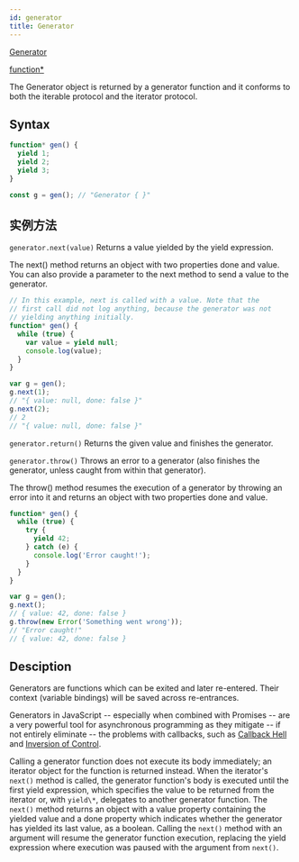 ```yaml
---
id: generator
title: Generator
---
```


[Generator](https://developer.mozilla.org/en-US/docs/Web/JavaScript/Reference/Global_Objects/Generator)

[function\*](https://developer.mozilla.org/en-US/docs/Web/JavaScript/Reference/Statements/function*)

The Generator object is returned by a generator function and it conforms to both the iterable protocol and the iterator protocol.

## Syntax

```javascript
function* gen() {
  yield 1;
  yield 2;
  yield 3;
}

const g = gen(); // "Generator { }"
```

## 实例方法

`generator.next(value)` Returns a value yielded by the yield expression.

The next() method returns an object with two properties done and value. You can also provide a parameter to the next method to send a value to the generator.

```javascript
// In this example, next is called with a value. Note that the
// first call did not log anything, because the generator was not
// yielding anything initially.
function* gen() {
  while (true) {
    var value = yield null;
    console.log(value);
  }
}

var g = gen();
g.next(1);
// "{ value: null, done: false }"
g.next(2);
// 2
// "{ value: null, done: false }"
```

`generator.return()` Returns the given value and finishes the generator.

`generator.throw()` Throws an error to a generator (also finishes the generator, unless caught from within that generator).

The throw() method resumes the execution of a generator by throwing an error into it and returns an object with two properties done and value.

```javascript
function* gen() {
  while (true) {
    try {
      yield 42;
    } catch (e) {
      console.log('Error caught!');
    }
  }
}

var g = gen();
g.next();
// { value: 42, done: false }
g.throw(new Error('Something went wrong'));
// "Error caught!"
// { value: 42, done: false }
```

## Desciption

Generators are functions which can be exited and later re-entered. Their context (variable bindings) will be saved across re-entrances.

Generators in JavaScript -- especially when combined with Promises -- are a very powerful tool for asynchronous programming as they mitigate -- if not entirely eliminate -- the problems with callbacks, such as [Callback Hell](http://callbackhell.com/) and [Inversion of Control](https://frontendmasters.com/courses/rethinking-async-js/callback-problems-inversion-of-control/).

Calling a generator function does not execute its body immediately; an iterator object for the function is returned instead. When the iterator's `next()` method is called, the generator function's body is executed until the first yield expression, which specifies the value to be returned from the iterator or, with `yield\*`, delegates to another generator function. The `next()` method returns an object with a value property containing the yielded value and a done property which indicates whether the generator has yielded its last value, as a boolean. Calling the `next()` method with an argument will resume the generator function execution, replacing the yield expression where execution was paused with the argument from `next()`.
